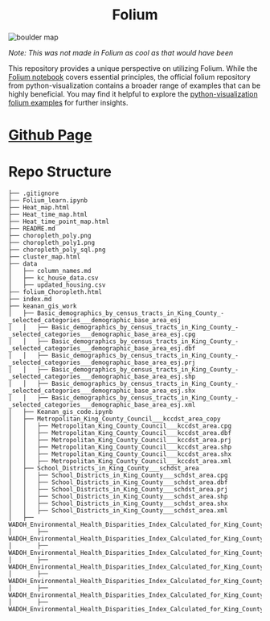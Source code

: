 <h1 align="center">Folium</h1>

![boulder map](boulders.svg)

_Note: This was not made in Folium as cool as that would have been_


This repository provides a unique perspective on utilizing Folium. While the [Folium notebook](Folium_learn.ipynb) covers essential principles, the official folium repository from python-visualization contains a broader range of examples that can be highly beneficial. You may find it helpful to explore the [python-visualization folium examples](https://github.com/python-visualization/folium/tree/main/examples) for further insights.

# [Github Page](https://keanang.github.io/Folium/)

# Repo Structure
```
├── .gitignore
├── Folium_learn.ipynb
├── Heat_map.html
├── Heat_time_map.html
├── Heat_time_point_map.html
├── README.md
├── choropleth_poly.png
├── choropleth_poly1.png
├── choropleth_poly_sql.png
├── cluster_map.html
├── data
│   ├── column_names.md
│   ├── kc_house_data.csv
│   ├── updated_housing.csv
├── folium_Choropleth.html
├── index.md
├── keanan_gis_work
│   ├── Basic_demographics_by_census_tracts_in_King_County_-_selected_categories___demographic_base_area_esj
│   │   ├── Basic_demographics_by_census_tracts_in_King_County_-_selected_categories___demographic_base_area_esj.cpg
│   │   ├── Basic_demographics_by_census_tracts_in_King_County_-_selected_categories___demographic_base_area_esj.dbf
│   │   ├── Basic_demographics_by_census_tracts_in_King_County_-_selected_categories___demographic_base_area_esj.prj
│   │   ├── Basic_demographics_by_census_tracts_in_King_County_-_selected_categories___demographic_base_area_esj.shp
│   │   ├── Basic_demographics_by_census_tracts_in_King_County_-_selected_categories___demographic_base_area_esj.shx
│   │   ├── Basic_demographics_by_census_tracts_in_King_County_-_selected_categories___demographic_base_area_esj.xml
│   ├── Keanan_gis_code.ipynb
│   ├── Metropolitan_King_County_Council___kccdst_area_copy
│   │   ├── Metropolitan_King_County_Council___kccdst_area.cpg
│   │   ├── Metropolitan_King_County_Council___kccdst_area.dbf
│   │   ├── Metropolitan_King_County_Council___kccdst_area.prj
│   │   ├── Metropolitan_King_County_Council___kccdst_area.shp
│   │   ├── Metropolitan_King_County_Council___kccdst_area.shx
│   │   ├── Metropolitan_King_County_Council___kccdst_area.xml
│   ├── School_Districts_in_King_County___schdst_area
│   │   ├── School_Districts_in_King_County___schdst_area.cpg
│   │   ├── School_Districts_in_King_County___schdst_area.dbf
│   │   ├── School_Districts_in_King_County___schdst_area.prj
│   │   ├── School_Districts_in_King_County___schdst_area.shp
│   │   ├── School_Districts_in_King_County___schdst_area.shx
│   │   ├── School_Districts_in_King_County___schdst_area.xml
│   ├── WADOH_Environmental_Health_Disparities_Index_Calculated_for_King_County___wadohehdindex_area
│       ├── WADOH_Environmental_Health_Disparities_Index_Calculated_for_King_County___wadohehdindex_area.cpg
│       ├── WADOH_Environmental_Health_Disparities_Index_Calculated_for_King_County___wadohehdindex_area.dbf
│       ├── WADOH_Environmental_Health_Disparities_Index_Calculated_for_King_County___wadohehdindex_area.prj
│       ├── WADOH_Environmental_Health_Disparities_Index_Calculated_for_King_County___wadohehdindex_area.shp
│       ├── WADOH_Environmental_Health_Disparities_Index_Calculated_for_King_County___wadohehdindex_area.shx
│       ├── WADOH_Environmental_Health_Disparities_Index_Calculated_for_King_County___wadohehdindex_area.xml
```
